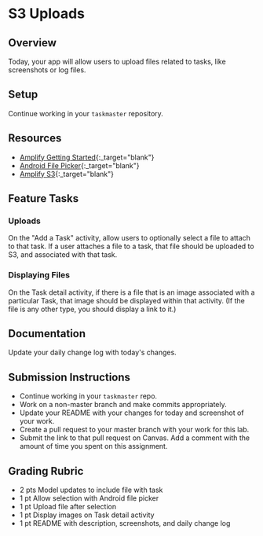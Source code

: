 # S3 Uploads

## Overview

Today, your app will allow users to upload files related to tasks, like screenshots or log files.

## Setup

Continue working in your `taskmaster` repository.

## Resources

* [Amplify Getting Started](https://aws-amplify.github.io/docs/){:_target="blank"}
* [Android File Picker](https://developer.android.com/guide/topics/providers/document-provider){:_target="blank"}
* [Amplify S3](https://aws-amplify.github.io/docs/android/storage){:_target="blank"}

## Feature Tasks

### Uploads

On the "Add a Task" activity, allow users to optionally select a file to attach to that task. If a user attaches a file to a task, that file should be uploaded to S3, and associated with that task.

### Displaying Files

On the Task detail activity, if there is a file that is an image associated with a particular Task, that image should be displayed within that activity. (If the file is any other type, you should display a link to it.)

## Documentation

Update your daily change log with today's changes.

## Submission Instructions

* Continue working in your `taskmaster` repo.
* Work on a non-master branch and make commits appropriately.
* Update your README with your changes for today and screenshot of your work.
* Create a pull request to your master branch with your work for this lab.
* Submit the link to that pull request on Canvas. Add a comment with the amount of time you spent on this assignment.

## Grading Rubric

* 2 pts  Model updates to include file with task
* 1 pt   Allow selection with Android file picker
* 1 pt   Upload file after selection
* 1 pt   Display images on Task detail activity
* 1 pt   README with description, screenshots, and daily change log
